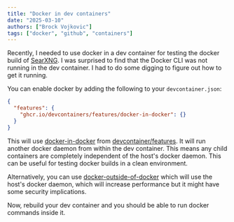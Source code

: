```yaml
---
title: "Docker in dev containers"
date: "2025-03-10"
authors: ["Brock Vojkovic"]
tags: ["docker", "github", "containers"]
---
```


Recently, I needed to use docker in a dev container for testing the docker build of [SearXNG](https://github.com/searxng/searxng/pull/4475). I was surprised to find that the Docker CLI was not running in the dev container. I had to do some digging to figure out how to get it running. 

You can enable docker by adding the following to your `devcontainer.json`:

```json
{
  "features": {
    "ghcr.io/devcontainers/features/docker-in-docker": {}
  }
}
```

This will use [docker-in-docker](https://github.com/devcontainers/features/tree/main/src/docker-in-docker) from [devcontainer/features](https://github.com/devcontainers/features). It will run another docker daemon from within the dev container. This means any child containers are completely independent of the host's docker daemon. This can be useful for testing docker builds in a clean environment.

Alternatively, you can use [docker-outside-of-docker](https://github.com/devcontainers/features/tree/main/src/docker-outside-of-docker) which will use the host's docker daemon, which will increase performance but it might have some security implications.

Now, rebuild your dev container and you should be able to run docker commands inside it.

